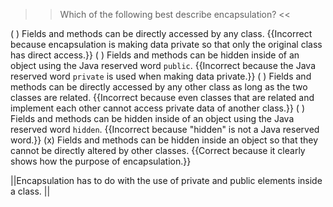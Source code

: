 >>Which of the following best describe encapsulation? <<

( ) Fields and methods can be directly accessed by any class. {{Incorrect because encapsulation is making data private so that only the original class has direct access.}}
( ) Fields and methods can be hidden inside of an object using the Java reserved word <code>public</code>. {{Incorrect because the Java reserved word <code>private</code> is used when making data private.}}
( ) Fields and methods can be directly accessed by any other class as long as the two classes are related. {{Incorrect because even classes that are related and implement each other cannot access private data of another class.}}
( ) Fields and methods can be hidden inside of an object using the Java reserved word <code>hidden</code>. {{Incorrect because "hidden" is not a Java reserved word.}}
(x)  Fields and methods can be hidden inside an object so that they cannot be directly altered by other classes. {{Correct because it clearly shows how the purpose of encapsulation.}}

||Encapsulation has to do with the use of private and public elements inside a class. ||
